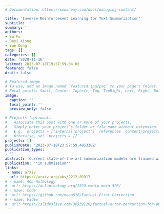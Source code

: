 ```yaml
---
# Documentation: https://wowchemy.com/docs/managing-content/

title: 'Inverse Reinforcement Learning for Text Summarization'
subtitle: ''
summary: ''
authors:
- Yu Fu
- Deyi Xiong
- Yue Dong
tags: []
categories: []
date: '2020-11-16'
lastmod: 2023-07-18T19:57:59-04:00
featured: false
draft: false

# Featured image
# To use, add an image named `featured.jpg/png` to your page's folder.
# Focal points: Smart, Center, TopLeft, Top, TopRight, Left, Right, BottomLeft, Bottom, BottomRight.
image:
  caption: ''
  focal_point: ''
  preview_only: false

# Projects (optional).
#   Associate this post with one or more of your projects.
#   Simply enter your project's folder or file name without extension.
#   E.g. `projects = ["internal-project"]` references `content/project/deep-learning/index.md`.
#   Otherwise, set `projects = []`.
projects: []
publishDate: '2023-07-18T23:57:59.485338Z'
publication_types:
- '1'
abstract: 'Current state-of-the-art summarization models are trained with either maximum likelihood estimation (MLE) or reinforcement learning (RL). In this study, we investigate the third training paradigm and argue that inverse reinforcement learning (IRL) may be more suitable for text summarization. IRL focuses on estimating the reward function of an agent, given a set of observations of that agent's behavior. Generally, IRL provides advantages in situations where the reward function is not explicitly known or where it is difficult to define or interact with the environment directly. These situations are exactly what we observe in summarization. Thus, we introduce inverse reinforcement learning into text summarization and define a suite of sub-rewards that are important for summarization optimization. By simultaneously estimating the reward function and optimizing the summarization agent with expert demonstrations, we show that the model trained with IRL produces summaries that closely follow human behavior, in terms of better ROUGE, coverage, novelty, compression ratio and factuality when compared to the baselines trained with MLE and RL.'
publication: '*In submission*'
links:
 - name: arXiv
  url: https://arxiv.org/abs/2212.09917
# - name: ACL Anthology
#  url: https://aclanthology.org/2020.emnlp-main.506/
# - name: Code
#  url: https://github.com/mcao516/Factual-Error-Correction
# - name: Video
#  url: https://slideslive.com/38939120/factual-error-correction-for-abstractive-summarization-models
---
```

